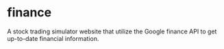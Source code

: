 # finance
A stock trading simulator website that utilize the Google finance API to get up-to-date financial information.
